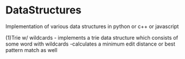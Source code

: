 # DataStructures
Implementation of various data structures in python or c++ or javascript

(1)Trie w/ wildcards - implements a trie data structure which consists of some word with wildcards
-calculates a minimum edit distance or best pattern match as well
